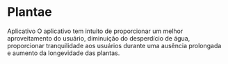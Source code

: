 # Plantae
Aplicativo
O aplicativo tem intuito de proporcionar um melhor aproveitamento do usuário, diminuição do desperdício de água, proporcionar tranquilidade aos usuários durante uma ausência prolongada e aumento da longevidade das plantas.
